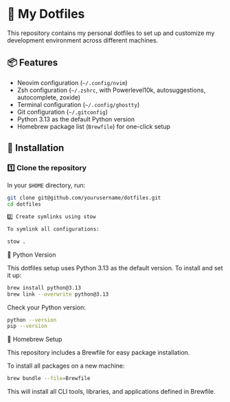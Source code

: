 # 🌿 My Dotfiles

This repository contains my personal dotfiles to set up and customize my development environment across different machines.

## 📦 Features

- Neovim configuration (`~/.config/nvim`)
- Zsh configuration (`~/.zshrc`, with Powerlevel10k, autosuggestions, autocomplete, zoxide)
- Terminal configuration (`~/.config/ghostty`)
- Git configuration (`~/.gitconfig`)
- Python 3.13 as the default Python version
- Homebrew package list (`Brewfile`) for one-click setup

## 🚀 Installation

### 1️⃣ Clone the repository

In your `$HOME` directory, run:

```bash
git clone git@github.com/yourusername/dotfiles.git
cd dotfiles

2️⃣ Create symlinks using stow

To symlink all configurations:
```
```bash
stow .
```

🐍 Python Version

This dotfiles setup uses Python 3.13 as the default version.
To install and set it up:

```bash
brew install python@3.13
brew link --overwrite python@3.13
```
Check your Python version:
```bash
python --version
pip --version
```
🍺 Homebrew Setup

This repository includes a Brewfile for easy package installation.

To install all packages on a new machine:

```bash
brew bundle --file=Brewfile
```
This will install all CLI tools, libraries, and applications defined in Brewfile.


